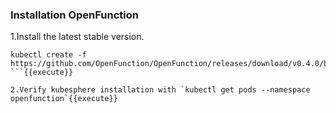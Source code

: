 ### Installation OpenFunction

1.Install the latest stable version.
```
kubectl create -f https://github.com/OpenFunction/OpenFunction/releases/download/v0.4.0/bundle.yaml
```{{execute}}

2.Verify kubesphere installation with `kubectl get pods --namespace openfunction`{{execute}}